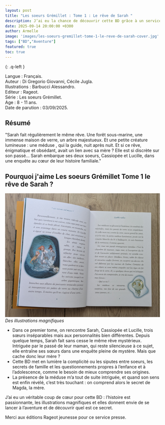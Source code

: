 ```yaml
---
layout: post
title: "Les soeurs Grémillet : Tome 1 : Le rêve de Sarah "
description: J’ai eu la chance de découvrir cette BD grâce à un service presse des éditions Rageot Jeunesse… et ce fut une très belle découverte.
date: 2025-09-14 20:00:00 +0300
author: Armelle
image: 'images/les-soeurs-gremillet-tome-1-le-reve-de-sarah-cover.jpg'
tags: ["BD","Aventure"]
featured: true
toc: true
---
```


{: .q-left }

Langue : Français.  
Auteur : Di Gregorio Giovanni, Cécile Jugla.  
Illustrations : Barbucci Alessandro.                 
Editeur : Rageot.  
Série : Les soeurs Grémillet.              
Age : 8 - 11 ans.                           
Date de parution : 03/09/2025.         

## Résumé

"Sarah fait régulièrement le même rêve. Une forêt sous-marine, une immense maison de verre, un arbre majestueux. Et une petite créature lumineuse : une méduse , qui la guide, nuit après nuit. Et si ce rêve, énigmatique et obsédant, avait un lien avec sa mère ? Elle est si discrète sur son passé... Sarah embarque ses deux soeurs, Cassiopée et Lucille, dans une enquête au cœur de leur histoire familiale." 

## Pourquoi j'aime Les soeurs Grémillet Tome 1 le rêve de Sarah ?

![Des illustrations magnifiques](images/les-soeurs-gremillet-tome-1-le-reve-de-sarah-int.jpg)
*Des illustrations magnifiques*
- Dans ce premier tome, on rencontre Sarah, Cassiopée et Lucille, trois sœurs inséparables mais aux personnalités bien différentes. Depuis quelque temps, Sarah fait sans cesse le même rêve mystérieux. Intriguée par le passé de leur maman, qui reste silencieuse à ce sujet, elle entraîne ses sœurs dans une enquête pleine de mystère. Mais que cache donc leur mère ?
- Cette BD met en lumière la complicité ou les siputes entre soeurs, les secrets de famille et les questionnements propres à l’enfance et à l’adolescence, comme le besoin de mieux comprendre ses origines.
- La présence de la méduse m’a tout de suite intriguée, et quand son sens est enfin révélé, c’est très touchant : on comprend alors le secret de Magda, la mère.

J’ai eu un véritable coup de cœur pour cette BD : l’histoire est passionnante, les illustrations magnifiques et elles donnent envie de se lancer à l’aventure et de découvrir quel est ce secret.

Merci aux éditions Rageot jeunesse pour ce service presse.




